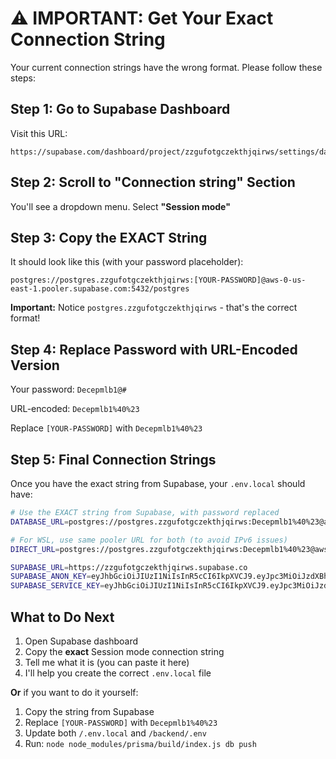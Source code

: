 # ⚠️ IMPORTANT: Get Your Exact Connection String

Your current connection strings have the wrong format. Please follow these steps:

## Step 1: Go to Supabase Dashboard

Visit this URL:
```
https://supabase.com/dashboard/project/zzgufotgczekthjqirws/settings/database
```

## Step 2: Scroll to "Connection string" Section

You'll see a dropdown menu. Select **"Session mode"**

## Step 3: Copy the EXACT String

It should look like this (with your password placeholder):
```
postgres://postgres.zzgufotgczekthjqirws:[YOUR-PASSWORD]@aws-0-us-east-1.pooler.supabase.com:5432/postgres
```

**Important:** Notice `postgres.zzgufotgczekthjqirws` - that's the correct format!

## Step 4: Replace Password with URL-Encoded Version

Your password: `Decepmlb1@#`

URL-encoded: `Decepmlb1%40%23`

Replace `[YOUR-PASSWORD]` with `Decepmlb1%40%23`

## Step 5: Final Connection Strings

Once you have the exact string from Supabase, your `.env.local` should have:

```bash
# Use the EXACT string from Supabase, with password replaced
DATABASE_URL=postgres://postgres.zzgufotgczekthjqirws:Decepmlb1%40%23@aws-0-us-east-1.pooler.supabase.com:5432/postgres

# For WSL, use same pooler URL for both (to avoid IPv6 issues)
DIRECT_URL=postgres://postgres.zzgufotgczekthjqirws:Decepmlb1%40%23@aws-0-us-east-1.pooler.supabase.com:5432/postgres

SUPABASE_URL=https://zzgufotgczekthjqirws.supabase.co
SUPABASE_ANON_KEY=eyJhbGciOiJIUzI1NiIsInR5cCI6IkpXVCJ9.eyJpc3MiOiJzdXBhYmFzZSIsInJlZiI6Inp6Z3Vmb3RnY3pla3RoanFpcndzIiwicm9sZSI6ImFub24iLCJpYXQiOjE3NjA3MjQwMjgsImV4cCI6MjA3NjMwMDAyOH0.VdxC8leKvGCx_a8-AF1p8FVsxrXvgWxYpK3_543woLU
SUPABASE_SERVICE_KEY=eyJhbGciOiJIUzI1NiIsInR5cCI6IkpXVCJ9.eyJpc3MiOiJzdXBhYmFzZSIsInJlZiI6Inp6Z3Vmb3RnY3pla3RoanFpcndzIiwicm9sZSI6InNlcnZpY2Vfcm9sZSIsImlhdCI6MTc2MDcyNDAyOCwiZXhwIjoyMDc2MzAwMDI4fQ.Ce1gFxbzSRAZfsaY8yBpZ8HEubq5hHqZxfzvbmszphs
```

## What to Do Next

1. Open Supabase dashboard
2. Copy the **exact** Session mode connection string
3. Tell me what it is (you can paste it here)
4. I'll help you create the correct `.env.local` file

**Or** if you want to do it yourself:
1. Copy the string from Supabase
2. Replace `[YOUR-PASSWORD]` with `Decepmlb1%40%23`
3. Update both `/.env.local` and `/backend/.env`
4. Run: `node node_modules/prisma/build/index.js db push`
